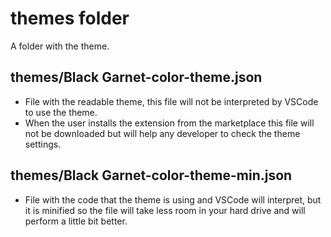 # **themes folder**

A folder with the theme.

## **themes/Black Garnet-color-theme.json**

* File with the readable theme, this file will not be interpreted by VSCode to use the theme.
* When the user installs the extension from the marketplace this file will not be downloaded but will help any developer to check the theme settings.

## **themes/Black Garnet-color-theme-min.json**

* File with the code that the theme is using and VSCode will interpret, but it is minified so the file will take less room in your hard drive and will perform a little bit better.
